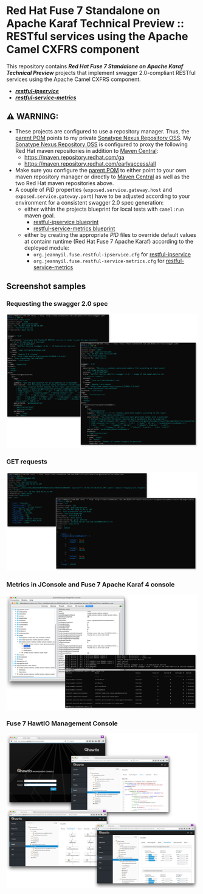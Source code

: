 # Red Hat Fuse 7 Standalone on Apache Karaf Technical Preview :: RESTful services using the Apache Camel CXFRS component

This repository contains _**Red Hat Fuse 7 Standalone on Apache Karaf Technical Preview**_ 
projects that implement swagger 2.0-compliant RESTful 
services using the Apache Camel CXFRS component.
- _**[restful-ipservice](restful-ipservice)**_
- _**[restful-service-metrics](restful-service-metrics)**_

## :warning: WARNING:
- These projects are configured to use a repository manager. 
Thus, the [parent POM](pom.xml) points to my private [Sonatype Nexus Repository OSS](https://www.sonatype.com/download-oss-sonatype).
My [Sonatype Nexus Repository OSS](https://www.sonatype.com/download-oss-sonatype) is configured to proxy the following 
Red Hat maven repositories in addition to [Maven Central](https://repo1.maven.org/maven2):
  - https://maven.repository.redhat.com/ga 
  - https://maven.repository.redhat.com/earlyaccess/all
- Make sure you configure the [parent POM](pom.xml) to either point to
your own maven repository manager or directly to [Maven Central](https://repo1.maven.org/maven2) as well as
the two Red Hat maven repositories above.
- A couple of *PID* properties (```exposed.service.gateway.host``` and ```exposed.service.gateway.port```) have
to be adjusted according to your environment for a consistent swagger 2.0 spec generation:
  - either within the projects blueprint for local tests with ```camel:run``` maven goal.
    - [restful-ipservice blueprint](restful-ipservice/src/main/resources/OSGI-INF/blueprint/blueprint-bean.xml)
    - [restful-service-metrics blueprint](restful-service-metrics/src/main/resources/OSGI-INF/blueprint/blueprint-bean.xml)
  - either by creating the appropriate *PID* files to override default values at containr runtime (Red Hat Fuse 7 Apache Karaf)
 according to the deployed module:
    - ```org.jeannyil.fuse.restful-ipservice.cfg``` for [restful-ipservice](restful-ipservice)
    - ```org.jeannyil.fuse.restful-service-metrics.cfg``` for [restful-service-metrics](restful-service-metrics)

## Screenshot samples

### Requesting the swagger 2.0 spec 
![swagger 2.0 spec in YAML format](images/Swagger2_0.png)

### GET requests
![GET requests](images/TestRESTfulServices.png)

### Metrics in JConsole and Fuse 7 Apache Karaf 4 console
![Metrics](images/JConsole_and_ApacheKaraf4console.png)

### Fuse 7 HawtIO Management Console
![HawtIO](images/Fuse7HawtIOv2.png)
